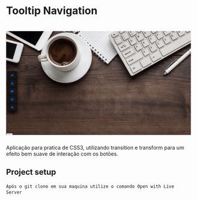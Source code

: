 # Tooltip Navigation

<h1 align="center">
  <img alt="ToolTipe Navigation" title="#TooltipNavigation" src="./background.gif" />
</h1>

Aplicação para pratica de CSS3, utilizando transition e transform para um efeito bem suave de interação com os botões.

## Project setup
```
Após o git clone em sua maquina utilize o comando Open with Live Server
```